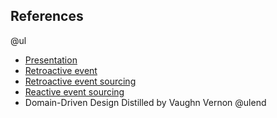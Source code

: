 ## References
@ul
- [Presentation](https://gitpitch.com/VirtusLab/ddd-public-materials/master?p=time-based-domain-events/modelling#/)
- [Retroactive event](https://martinfowler.com/eaaDev/RetroactiveEvent.html)
- [Retroactive event sourcing](https://www.infoq.com/news/2018/02/retroactive-future-event-sourced/)
- [Reactive event sourcing](https://blog.redelastic.com/corporate-arts-crafts-modelling-reactive-systems-with-event-storming-73c6236f5dd7)
- Domain-Driven Design Distilled by Vaughn Vernon
@ulend